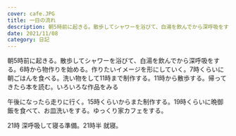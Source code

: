 ```yaml
---
cover: cafe.JPG
title: 一日の流れ
description: 朝5時前に起きる。散歩してシャワーを浴びて、白湯を飲んでから深呼吸をする。
date: 2021/11/08
category: 日記
---
```


朝5時前に起きる。散歩してシャワーを浴びて、白湯を飲んでから深呼吸をする。6時から物作りを始める。作りたいイメージを形にしていく。7時くらいに朝ごはんを食べる。洗い物をして11時まで制作する。11時から散歩する。帰ってきたら本を読む。いろいろな作品をみる

午後になったら走りに行く。15時くらいからまた制作する。19時くらいに晩御飯を食べて、お皿洗いをする。ゆっくり家カフェをする。

21時 深呼吸して寝る準備。21時半 就寝。
